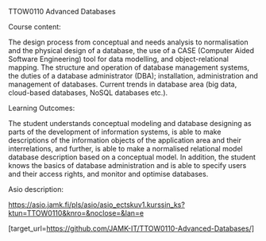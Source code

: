 TTOW0110 Advanced Databases 

Course content:

The design process from conceptual and needs analysis to normalisation and the physical design of a database, the use of a CASE (Computer Aided Software Engineering) tool for data modelling, and object-relational mapping. The structure and operation of database management systems, the duties of a database administrator (DBA); installation, administration and management of databases. Current trends in database area (big data, cloud-based databases, NoSQL databases etc.).

Learning Outcomes:

The student understands conceptual modeling and database designing as parts of the development of information systems, is able to make descriptions of the information objects of the application area and their interrelations, and further, is able to make a normalised relational model database description based on a conceptual model. In addition, the student knows the basics of database administration and is able to specify users and their access rights, and monitor and optimise databases. 

Asio description:

https://asio.jamk.fi/pls/asio/asio_ectskuv1.kurssin_ks?ktun=TTOW0110&knro=&noclose=&lan=e

[target_url=https://github.com/JAMK-IT/TTOW0110-Advanced-Databases/]
